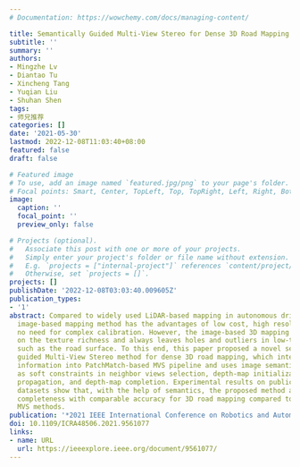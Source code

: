 ```yaml
---
# Documentation: https://wowchemy.com/docs/managing-content/

title: Semantically Guided Multi-View Stereo for Dense 3D Road Mapping
subtitle: ''
summary: ''
authors:
- Mingzhe Lv
- Diantao Tu
- Xincheng Tang
- Yuqian Liu
- Shuhan Shen
tags:
- 师兄推荐
categories: []
date: '2021-05-30'
lastmod: 2022-12-08T11:03:40+08:00
featured: false
draft: false

# Featured image
# To use, add an image named `featured.jpg/png` to your page's folder.
# Focal points: Smart, Center, TopLeft, Top, TopRight, Left, Right, BottomLeft, Bottom, BottomRight.
image:
  caption: ''
  focal_point: ''
  preview_only: false

# Projects (optional).
#   Associate this post with one or more of your projects.
#   Simply enter your project's folder or file name without extension.
#   E.g. `projects = ["internal-project"]` references `content/project/deep-learning/index.md`.
#   Otherwise, set `projects = []`.
projects: []
publishDate: '2022-12-08T03:03:40.009605Z'
publication_types:
- '1'
abstract: Compared to widely used LiDAR-based mapping in autonomous driving field,
  image-based mapping method has the advantages of low cost, high resolution, and
  no need for complex calibration. However, the image-based 3D mapping depends heavily
  on the texture richness and always leaves holes and outliers in low-textured areas,
  such as the road surface. To this end, this paper proposed a novel semantically
  guided Multi-View Stereo method for dense 3D road mapping, which integrates semantic
  information into PatchMatch-based MVS pipeline and uses image semantic segmentation
  as soft constraints in neighbor views selection, depth-map initialization, depth
  propagation, and depth-map completion. Experimental results on public and our own
  datasets show that, with the help of semantics, the proposed method achieves superior
  completeness with comparable accuracy for 3D road mapping compared to state-of-the-art
  MVS methods.
publication: '*2021 IEEE International Conference on Robotics and Automation (ICRA)*'
doi: 10.1109/ICRA48506.2021.9561077
links:
- name: URL
  url: https://ieeexplore.ieee.org/document/9561077/
---
```

